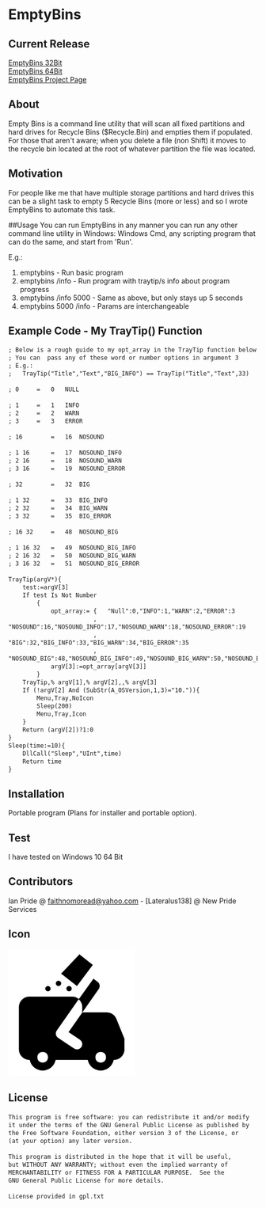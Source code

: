 # EmptyBins

## Current Release
[EmptyBins 32Bit]()<br />
[EmptyBins 64Bit]()<br />
[EmptyBins Project Page]()

## About
Empty Bins is a command line utility that will scan all fixed partitions and 
hard drives for Recycle Bins ($Recycle.Bin) and empties them if populated. For 
those that aren't aware; when you delete a file (non Shift) it moves to the
recycle bin located at the root of whatever partition the file was located.
## Motivation
For people like me that have multiple storage partitions and hard drives this
can be a slight task to empty 5 Recycle Bins (more or less) and so I wrote
EmptyBins to automate this task.

##Usage
You can run EmptyBins in any manner you can run any other command line utility
in Windows: Windows Cmd, any scripting program that can do the same, and start from
'Run'.

E.g.:
1. emptybins 			- Run basic program
1. emptybins /info		- Run program with traytip/s info about program progress  
1. emptybins /info 5000 - Same as above, but only stays up 5 seconds
1. emptybins 5000 /info	- Params are interchangeable

## Example Code - My TrayTip() Function
```
; Below is a rough guide to my opt_array in the TrayTip function below
; You can  pass any of these word or number options in argument 3
; E.g.:
;	TrayTip("Title","Text","BIG_INFO") == TrayTip("Title","Text",33)

; 0		=	0	NULL

; 1		=	1	INFO
; 2		=	2	WARN
; 3		=	3	ERROR

; 16		=	16	NOSOUND

; 1 16		=	17	NOSOUND_INFO
; 2 16		=	18	NOSOUND_WARN
; 3 16		=	19	NOSOUND_ERROR

; 32		=	32	BIG

; 1 32		=	33	BIG_INFO
; 2 32		=	34	BIG_WARN
; 3 32		=	35	BIG_ERROR

; 16 32		=	48	NOSOUND_BIG

; 1 16 32	=	49	NOSOUND_BIG_INFO
; 2 16 32	=	50	NOSOUND_BIG_WARN
; 3 16 32	=	51	NOSOUND_BIG_ERROR

TrayTip(argV*){
	test:=argV[3]
	If test Is Not Number
		{
			opt_array:=	{	"Null":0,"INFO":1,"WARN":2,"ERROR":3
						,	"NOSOUND":16,"NOSOUND_INFO":17,"NOSOUND_WARN":18,"NOSOUND_ERROR":19
						,	"BIG":32,"BIG_INFO":33,"BIG_WARN":34,"BIG_ERROR":35
						,	"NOSOUND_BIG":48,"NOSOUND_BIG_INFO":49,"NOSOUND_BIG_WARN":50,"NOSOUND_BIG_ERROR":51}
			argV[3]:=opt_array[argV[3]]
		}
	TrayTip,% argV[1],% argV[2],,% argV[3]
	If (!argV[2] And (SubStr(A_OSVersion,1,3)="10.")){
		Menu,Tray,NoIcon
		Sleep(200)
		Menu,Tray,Icon
	}
	Return (argV[2])?1:0
}
Sleep(time:=10){
	DllCall("Sleep","UInt",time)
	Return time
}
```
## Installation

Portable program (Plans for installer and portable option).


## Test

I have tested on Windows 10 64 Bit

## Contributors

Ian Pride @ faithnomoread@yahoo.com - [Lateralus138] @ New Pride Services 

## Icon

![EmptyBins Icon](/emptybins.png)

## License

	This program is free software: you can redistribute it and/or modify
    it under the terms of the GNU General Public License as published by
    the Free Software Foundation, either version 3 of the License, or
    (at your option) any later version.

    This program is distributed in the hope that it will be useful,
    but WITHOUT ANY WARRANTY; without even the implied warranty of
    MERCHANTABILITY or FITNESS FOR A PARTICULAR PURPOSE.  See the
    GNU General Public License for more details.

	License provided in gpl.txt